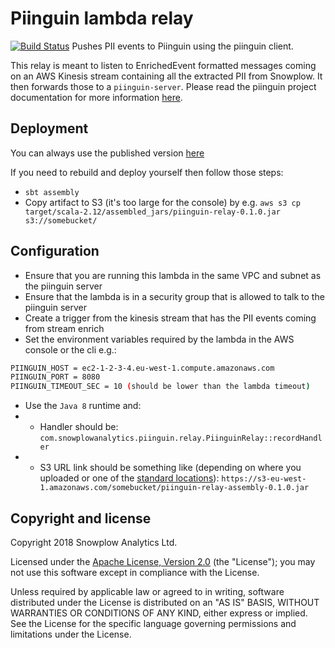 # Piinguin lambda relay
[![Build Status](https://travis-ci.org/snowplow-incubator/snowplow-piinguin-relay.svg?branch=master)](https://travis-ci.org/snowplow-incubator/snowplow-piinguin-relay)
Pushes PII events to Piinguin using the piinguin client.

This relay is meant to listen to EnrichedEvent formatted messages coming on an AWS Kinesis stream containing all the extracted PII from Snowplow. It then forwards those to a `piinguin-server`. Please read the piinguin project documentation for more information [here][piinguin].

## Deployment

You can always use the published version [here][s3-assets]

If you need to rebuild and deploy yourself then follow those steps:

* `sbt assembly`
* Copy artifact to S3 (it's too large for the console) by e.g. `aws s3 cp target/scala-2.12/assembled_jars/piinguin-relay-0.1.0.jar s3://somebucket/`

## Configuration

* Ensure that you are running this lambda in the same VPC and subnet as the piinguin server
* Ensure that the lambda is in a security group that is allowed to talk to the piinguin server
* Create a trigger from the kinesis stream that has the PII events coming from stream enrich
* Set the environment variables required by the lambda in the AWS console or the cli e.g.:

```bash
PIINGUIN_HOST = ec2-1-2-3-4.eu-west-1.compute.amazonaws.com
PIINGUIN_PORT = 8080
PIINGUIN_TIMEOUT_SEC = 10 (should be lower than the lambda timeout)
```

* Use the `Java 8` runtime and:
* * Handler should be: `com.snowplowanalytics.piinguin.relay.PiinguinRelay::recordHandler`
* * S3 URL link should be something like (depending on where you uploaded or one of the [standard locations][s3-assets]): `https://s3-eu-west-1.amazonaws.com/somebucket/piinguin-relay-assembly-0.1.0.jar`

## Copyright and license

Copyright 2018 Snowplow Analytics Ltd.

Licensed under the [Apache License, Version 2.0][license] (the "License");
you may not use this software except in compliance with the License.

Unless required by applicable law or agreed to in writing, software
distributed under the License is distributed on an "AS IS" BASIS,
WITHOUT WARRANTIES OR CONDITIONS OF ANY KIND, either express or implied.
See the License for the specific language governing permissions and
limitations under the License.

[license]: http://www.apache.org/licenses/LICENSE-2.0
[piinguin]: https://github.com/snowplow-incubator/piinguin
[s3-assets]: https://github.com/snowplow/snowplow/wiki/Hosted-assets
